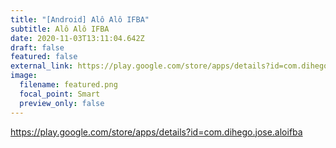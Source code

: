 ```yaml
---
title: "[Android] Alô Alô IFBA"
subtitle: Alô Alô IFBA
date: 2020-11-03T13:11:04.642Z
draft: false
featured: false
external_link: https://play.google.com/store/apps/details?id=com.dihego.jose.aloifba&hl=pt
image:
  filename: featured.png
  focal_point: Smart
  preview_only: false
---
```

<https://play.google.com/store/apps/details?id=com.dihego.jose.aloifba>